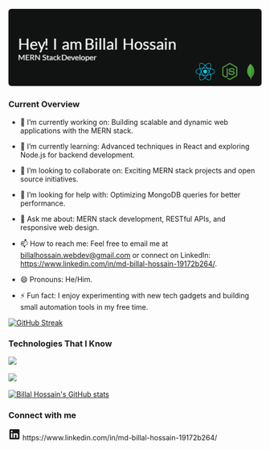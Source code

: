 ![Billal Hossain's Banner](./header-img/github-banner-with-logo.png)
### Current Overview
- 🔭 I’m currently working on: Building scalable and dynamic web applications with the MERN stack.

- 🌱 I’m currently learning: Advanced techniques in React and exploring Node.js for backend development.

- 👯 I’m looking to collaborate on: Exciting MERN stack projects and open source initiatives.

- 🤔 I’m looking for help with: Optimizing MongoDB queries for better performance.

- 💬 Ask me about: MERN stack development, RESTful APIs, and responsive web design.

- 📫 How to reach me: Feel free to email me at billalhossain.webdev@gmail.com or connect on LinkedIn: https://www.linkedin.com/in/md-billal-hossain-19172b264/.

- 😄 Pronouns: He/Him.

- ⚡ Fun fact: I enjoy experimenting with new tech gadgets and building small automation tools in my free time.

[![GitHub Streak](https://github-readme-streak-stats.herokuapp.com?user=billal-webdev&theme=tokyonight)](https://github.com/billal-webdev)

### Technologies That I Know

<p>
  <a href="https://skillicons.dev">
    <img src="https://skillicons.dev/icons?i=js,react,redux,nodejs,mongodb,expressjs,html,css,tailwind,bootstrap,materialui" />
  </a>
</p>

![](http://github-profile-summary-cards.vercel.app/api/cards/profile-details?username=billal-webdev&theme=tokyonight)


[![Billal Hossain's GitHub stats](https://github-readme-stats.vercel.app/api?username=billal-webdev&show_icons=true&theme=tokyonight)](https://github.com/billal-webdev)

### Connect with me
<svg xmlns="http://www.w3.org/2000/svg" viewBox="0 0 24 24" data-supported-dps="24x24" fill="currentColor" class="mercado-match" width="24" height="24" focusable="false">
      <path d="M20.5 2h-17A1.5 1.5 0 002 3.5v17A1.5 1.5 0 003.5 22h17a1.5 1.5 0 001.5-1.5v-17A1.5 1.5 0 0020.5 2zM8 19H5v-9h3zM6.5 8.25A1.75 1.75 0 118.3 6.5a1.78 1.78 0 01-1.8 1.75zM19 19h-3v-4.74c0-1.42-.6-1.93-1.38-1.93A1.74 1.74 0 0013 14.19a.66.66 0 000 .14V19h-3v-9h2.9v1.3a3.11 3.11 0 012.7-1.4c1.55 0 3.36.86 3.36 3.66z"></path>
</svg> https://www.linkedin.com/in/md-billal-hossain-19172b264/




